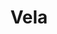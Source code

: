 ---
cc-type: constellation
title: "Vela"
hashtag: vela
borders:
  - Antlia
  - Carina
  - Centaurus
  - Puppis
  - Pyxis
subdivision-of:
  - southern celestial hemisphere
tags:
  - Constellation
---